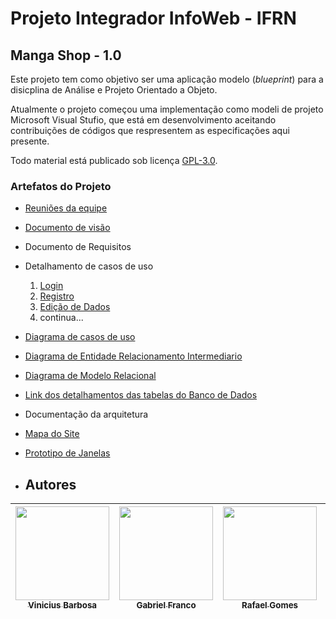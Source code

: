 # Projeto Integrador InfoWeb - IFRN

## Manga Shop - 1.0
Este projeto tem como objetivo ser uma aplicação  modelo (_blueprint_) para a disicplina de Análise e Projeto Orientado a Objeto.

Atualmente o projeto começou uma implementação como modeli de projeto Microsoft Visual Stufio, que está em desenvolvimento aceitando contribuições de códigos que respresentem as especificações aqui presente.

Todo material está publicado sob licença [GPL-3.0](https://www.gnu.org/licenses/quick-guide-gplv3.pt-br.html).


### Artefatos do Projeto
* [Reuniões da equipe](./reunioes/Reunioes.md)
* [Documento de visão](./docs/Documento_de_Visao.md)
* Documento de Requisitos
* Detalhamento de casos de uso
  1. [Login](./docs/casos_de_uso/Descrição_casos_de_Uso/cdu_realizar_login.md)
  2. [Registro](./docs/casos_de_uso/Descrição_casos_de_Uso/cdu_realizar_registro.md)
  3. [Edição de Dados](./docs/casos_de_uso/Descrição_casos_de_Uso/cdu_editar_perfil.md)
  4. continua...
* [Diagrama de casos de uso](./docs/imagens/Diagrama_cdu.PNG)

* [Diagrama de Entidade Relacionamento Intermediario](./docs/imagens/diagrama_er.png)
* [Diagrama de Modelo Relacional](./docs/imagens/diagrama_relacional_sem.png)
* [Link dos detalhamentos das tabelas do Banco de Dados](https://docs.google.com/spreadsheets/d/1L5VPO-juCYT5XqhRPc0VHXcOJ8yoh2VR/edit?usp=sharing&ouid=105018317332431643440&rtpof=true&sd=true)
* Documentação da arquitetura

* [Mapa do Site](https://www.figma.com/file/ecu1IVr4O6D6ARPgpeW1l9/Manga-Shop---Diagrama?type=whiteboard&node-id=0%3A1&t=igsKnirQw0bqwhos-1)

* [Prototipo de Janelas](https://www.figma.com/file/LLZmqlQVEhROjDLbglWDdJ/Manga-Shop?type=design&node-id=75%3A499&t=0Y4Te4fdIKuYuQv7-1)
* ## Autores 
| [<img align="center" src="https://avatars.githubusercontent.com/u/94053437?v=4" width=150><br><sub>Vinicius Barbosa</sub>](https://github.com/Vinicius-Barbosa-de-Oliveira) |  [<img src="https://avatars.githubusercontent.com/u/131045323?v=4" width=150><br><sub>Gabriel Franco</sub>](https://github.com/Gkferreira) |  [<img src="https://avatars.githubusercontent.com/u/102371192?v=4" width=150><br><sub>Rafael Gomes</sub>](https://github.com/tankensh) | [<img src="https://avatars.githubusercontent.com/u/89747097?v=4" width=150><br><sub>João Costa</sub>](https://github.com/Repto1) | [<img src="https://avatars.githubusercontent.com/u/102383043?v=4" width=150><br><sub>Rafa Duarte</sub>](https://github.com/Rafa-ll) </div>|
| :---: | :---: | :---: | :---: | :---: |
